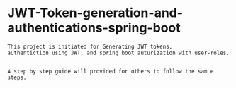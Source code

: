 # JWT-Token-generation-and-authentications-spring-boot

  
    This project is initiated for Generating JWT tokens, 
    authentiction using JWT, and spring boot auturization with user-roles.
    
    
    A step by step guide will provided for others to follow the sam e steps.


